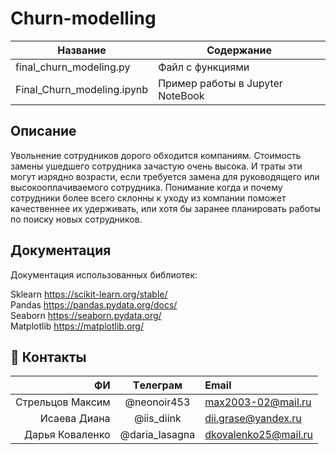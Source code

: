 # Churn-modelling

| Название | Содержание | 
|----------------|----------------|
| final_churn_modeling.py | Файл с функциями |
| Final_Churn_modeling.ipynb | Пример работы в Jupyter NoteBook |


## Описание

Увольнение сотрудников дорого обходится компаниям. Стоимость замены ушедшего сотрудника зачастую очень высока. И траты эти могут изрядно возрасти, если требуется замена для руководящего или высокооплачиваемого сотрудника. Понимание когда и почему сотрудники более всего склонны к уходу из компании поможет качественнее их удерживать, или хотя бы заранее планировать работы по поиску новых сотрудников.


##                                                                   Документация

Документация использованных библиотек:

Sklearn https://scikit-learn.org/stable/ \
Pandas https://pandas.pydata.org/docs/ \
Seaborn https://seaborn.pydata.org/ \
Matplotlib https://matplotlib.org/ 


## :paw_prints: Контакты
| **ФИ** | **Tелеграм** | **Email**|
|----:|:----------:|:----|
| Стрельцов Максим | @neonoir453 | max2003-02@mail.ru |
| Исаева Диана| @iis_diink | dii.grase@yandex.ru |
| Дарья Коваленко | @daria_lasagna | dkovalenko25@mail.ru |
